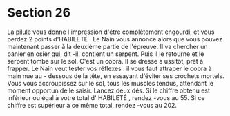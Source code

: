 # Section 26

La pilule vous donne l'impression d'être complètement engourdi, et vous perdez 2 points
d'HABILETÉ . Le Nain vous annonce alors que vous pouvez maintenant passer à la deuxième
partie de l'épreuve. Il va chercher un panier en osier qui, dit -il, contient un serpent. Puis il
le retourne et le serpent tombe sur le sol. C'est un cobra. Il se dresse a ussitôt, prêt à
frapper. Le Nain veut tester vos réflexes  : il vous faut attraper le cobra à main nue au -
dessous de la tête, en essayant d'éviter ses crochets mortels. Vous vous accroupissez sur
le sol, tous les muscles tendus, attendant le moment opportun  de le saisir. Lancez deux
dés. Si le chiffre obtenu est inférieur ou égal à votre total d' HABILETÉ , rendez -vous au 55.
Si ce chiffre est supérieur à ce même total, rendez -vous au 202.